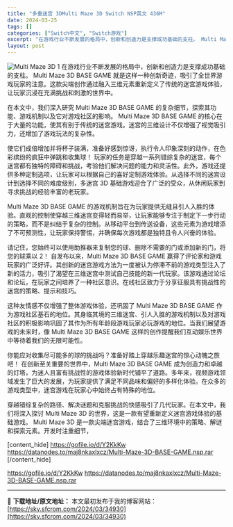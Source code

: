 ```yaml
---
title: "多重迷宫 3DMulti Maze 3D Switch NSP英文 436M"
date: 2024-03-25
tags: []
categories: ["Switch中文", "Switch游戏"]
excerpt: "在游戏行业不断发展的格局中，创新和创造力是支撑成功基础的支柱。 Multi Maze 3D BASE GAME 就是这样一种创新奇迹，吸引了全世界游戏玩家的注意。这款尖端创作通过融入三维元素重新定义了传统的迷宫游戏体验，让玩家沉浸在充满挑战和刺激的世界中。 在本文中，我们深入研究 Multi Maz&hellip;"
layout: post
---
```


<img class="aligncenter" src="https://sky.sfcrom.com/wp-content/uploads/2024/03/20240329094551-62d37.jpeg" alt="Multi Maze 3D 1" />
在游戏行业不断发展的格局中，创新和创造力是支撑成功基础的支柱。 Multi Maze 3D BASE GAME 就是这样一种创新奇迹，吸引了全世界游戏玩家的注意。这款尖端创作通过融入三维元素重新定义了传统的迷宫游戏体验，让玩家沉浸在充满挑战和刺激的世界中。

在本文中，我们深入研究 Multi Maze 3D BASE GAME 的复杂细节，探索其功能、游戏机制以及它对游戏社区的影响。 Multi Maze 3D BASE GAME 的核心在于大量的功能，使其有别于传统的迷宫游戏。迷宫的三维设计不仅增强了视觉吸引力，还增加了游戏玩法的复杂性。

使它们成倍增加并将杯子装满，准备好感到惊讶，执行令人印象深刻的动作，在色彩缤纷的疯狂中弹跳和收集球！
玩家的任务是穿越一系列错综复杂的迷宫，每个迷宫都有独特的障碍和挑战，考验他们解决问题的能力和灵活性。此外，游戏还提供多种定制选项，让玩家可以根据自己的喜好定制游戏体验。从选择不同的迷宫设计到选择不同的难度级别，多迷宫 3D 基础游戏迎合了广泛的受众，从休闲玩家到寻求挑战的经验丰富的老玩家。

Multi Maze 3D BASE GAME 的游戏机制旨在为玩家提供无缝且引人入胜的体验。直观的控制使穿越三维迷宫变得轻而易举，让玩家能够专注于制定下一步行动的策略，而不是纠结于复杂的控制。从移动平台到传送设备，这些元素为游戏增添了不可预测性，让玩家保持警惕，并确保每次游戏都是独特且令人兴奋的体验。

请记住，您始终可以使用助推器来复制您的球、删除不需要的门或添加新的门，将您的球乘以 2！
自发布以来，Multi Maze 3D BASE GAME 赢得了评论家和游戏玩家的广泛好评。其创新的迷宫游戏方法为一度被认为停滞不前的游戏类型注入了新的活力，吸引了渴望在三维迷宫中测试自己技能的新一代玩家。该游戏通过论坛和论坛，在玩家之间培养了一种社区意识。在线社区致力于分享征服具有挑战性的迷宫的策略、提示和技巧。

这种友情感不仅增强了整体游戏体验，还巩固了 Multi Maze 3D BASE GAME 作为游戏社区基石的地位。其身临其境的三维迷宫、引人入胜的游戏机制以及对游戏社区的积极影响巩固了其作为所有年龄段游戏玩家必玩游戏的地位。当我们展望游戏的未来时，像 Multi Maze 3D BASE GAME 这样的创作提醒我们互动娱乐世界中等待着我们的无限可能性。

你能应对收集尽可能多的球的挑战吗？准备好踏上穿越乐趣迷宫的惊心动魄之旅吧！
在创新至关重要的世界中，Multi Maze 3D BASE GAME 成为创造力和卓越的灯塔，为迷人且富有挑战性的游戏体验新时代铺平了道路。多年来，视频游戏领域发生了巨大的发展，为玩家提供了满足不同品味和偏好的多样化体验。在众多的游戏类型中，迷宫游戏在玩家心中始终占有特殊的地位。

穿越错综复杂的路径、解决谜题和克服挑战的快感吸引了几代玩家。在本文中，我们将深入探讨 Multi Maze 3D 的世界，这是一款有望重新定义迷宫游戏体验的基础游戏。 Multi Maze 3D 是一款尖端迷宫游戏，结合了三维环境中的策略、解谜和探索元素。开发时注重细节，

[content_hide]
https://gofile.io/d/Y2KkKw
https://datanodes.to/maj8nkaxlxcz/Multi-Maze-3D-BASE-GAME.nsp.rar
[/content_hide]

<!--wechatfans start-->
https://gofile.io/d/Y2KkKw
https://datanodes.to/maj8nkaxlxcz/Multi-Maze-3D-BASE-GAME.nsp.rar
<!--wechatfans end-->

---
📖 **下载地址/原文地址：** 本文最初发布于我的博客网站：[https://sky.sfcrom.com/2024/03/34930](https://sky.sfcrom.com/2024/03/34930)
